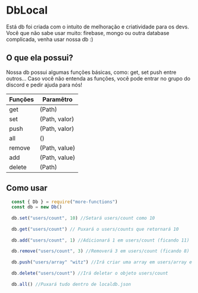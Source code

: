 # DbLocal
Está db foi criada com o intuito de melhoração e criatividade para os devs. Você que não sabe usar muito: firebase, mongo ou outra database complicada, venha usar nossa db :)

## O que ela possui?
Nossa db possui algumas funções básicas, como: get, set push entre outros... Caso você não entenda as funções, você pode entrar no grupo do discord e pedir ajuda para nós!

Funções | Paramêtro  
------ | --------
get | (Path)
set | (Path, valor)
push | (Path, valor)
all | () 
remove | (Path, value)
add | (Path, value)
delete | (Path)

## Como usar
```js
  const { Db } = require("more-functions")
  const db = new Db()
  
  db.set("users/count", 10) //Setará users/count como 10
  
  db.get("users/count") // Puxará o users/counts que retornará 10 
  
  db.add("users/count", 1) //Adicionará 1 em users/count (ficando 11)
  
  db.remove("users/count", 3) //Removerá 3 em users/count (ficando 8)
  
  db.push("users/array" "witz") //Irá criar uma array em users/array e Acrescentará witz dentro
  
  db.delete("users/count") //Irá deletar o objeto users/count
  
  db.all() //Puxará tudo dentro de localdb.json
```
